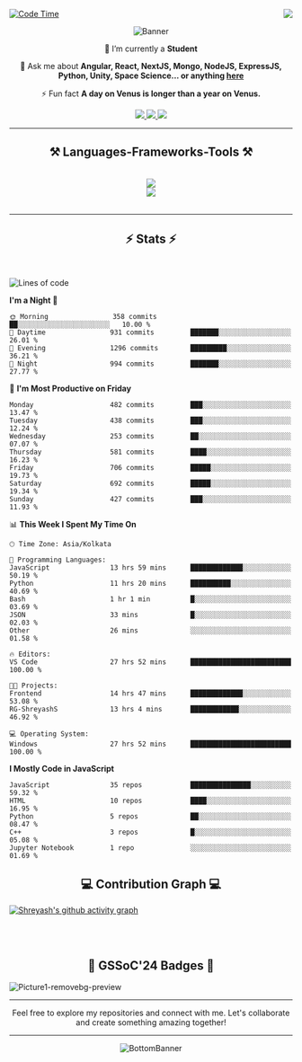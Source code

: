 <div>
 
<img align="right" src="https://visitor-badge.laobi.icu/badge?page_id=shreyash3087.shreyash3087" />

 [![Code Time](https://wakatime.com/badge/user/cd5f70df-e644-46f4-a03b-e1ce78615131.svg)](https://wakatime.com/@cd5f70df-e644-46f4-a03b-e1ce78615131)
 
</div>


<div align="center">
 
![Banner](https://github.com/user-attachments/assets/fe33d289-b057-4d85-ad76-3103802aa9e1)

</div>


<div align="center">
 
 🔭 I’m currently a **Student** 

💬 Ask me about **Angular, React, NextJS, Mongo, NodeJS, ExpressJS, Python, Unity, Space Science... or anything [here](https://github.com/shreyash3087/shreyash3087/issues)**

⚡ Fun fact **A day on Venus is longer than a year on Venus.**

</div>
 
<div align="center"> 
  <a href="mailto:shreyash3087@gmail.com">
    <img src="https://img.shields.io/badge/Gmail-333333?style=for-the-badge&logo=gmail&logoColor=red" />
  </a>
  <a href="https://www.linkedin.com/in/shreyash-srivastava-1a1161280" target="_blank">
    <img src="https://img.shields.io/badge/LinkedIn-0077B5?style=for-the-badge&logo=linkedin&logoColor=white" target="_blank" />
  </a>
  <a href="https://github.com/shreyash3087" target="_blank">
     <img src="https://img.shields.io/badge/Github-FF5722?style=for-the-badge&logo=github&logoColor=white" target="_blank" />
  </a>
</div>
<hr/>
 
<h2 align="center">⚒️ Languages-Frameworks-Tools ⚒️</h2>
<br/>
<div align="center">
    <img src="https://skillicons.dev/icons?i=react,bootstrap,html,css,vscode,github,figma,cpp,vercel,netlify" /><br>
    <img src="https://skillicons.dev/icons?i=tailwind,git,nodejs,python,javascript,typescript,express,firebase,mongodb,nextjs,unity,azure,blender" /><br>
</div>

<br/>
<hr/>

<h2 align="center">⚡ Stats ⚡</h2>

<br>
<div>
 
 
<!--START_SECTION:waka-->
![Lines of code](https://img.shields.io/badge/From%20Hello%20World%20I%27ve%20Written-4.2%20million%20lines%20of%20code-blue)

**I'm a Night 🦉** 

```text
🌞 Morning                358 commits         ██░░░░░░░░░░░░░░░░░░░░░░░   10.00 % 
🌆 Daytime                931 commits         ███████░░░░░░░░░░░░░░░░░░   26.01 % 
🌃 Evening                1296 commits        █████████░░░░░░░░░░░░░░░░   36.21 % 
🌙 Night                  994 commits         ███████░░░░░░░░░░░░░░░░░░   27.77 % 
```
📅 **I'm Most Productive on Friday** 

```text
Monday                   482 commits         ███░░░░░░░░░░░░░░░░░░░░░░   13.47 % 
Tuesday                  438 commits         ███░░░░░░░░░░░░░░░░░░░░░░   12.24 % 
Wednesday                253 commits         ██░░░░░░░░░░░░░░░░░░░░░░░   07.07 % 
Thursday                 581 commits         ████░░░░░░░░░░░░░░░░░░░░░   16.23 % 
Friday                   706 commits         █████░░░░░░░░░░░░░░░░░░░░   19.73 % 
Saturday                 692 commits         █████░░░░░░░░░░░░░░░░░░░░   19.34 % 
Sunday                   427 commits         ███░░░░░░░░░░░░░░░░░░░░░░   11.93 % 
```


📊 **This Week I Spent My Time On** 

```text
🕑︎ Time Zone: Asia/Kolkata

💬 Programming Languages: 
JavaScript               13 hrs 59 mins      █████████████░░░░░░░░░░░░   50.19 % 
Python                   11 hrs 20 mins      ██████████░░░░░░░░░░░░░░░   40.69 % 
Bash                     1 hr 1 min          █░░░░░░░░░░░░░░░░░░░░░░░░   03.69 % 
JSON                     33 mins             █░░░░░░░░░░░░░░░░░░░░░░░░   02.03 % 
Other                    26 mins             ░░░░░░░░░░░░░░░░░░░░░░░░░   01.58 % 

🔥 Editors: 
VS Code                  27 hrs 52 mins      █████████████████████████   100.00 % 

🐱‍💻 Projects: 
Frontend                 14 hrs 47 mins      █████████████░░░░░░░░░░░░   53.08 % 
RG-ShreyashS             13 hrs 4 mins       ████████████░░░░░░░░░░░░░   46.92 % 

💻 Operating System: 
Windows                  27 hrs 52 mins      █████████████████████████   100.00 % 
```

**I Mostly Code in JavaScript** 

```text
JavaScript               35 repos            ███████████████░░░░░░░░░░   59.32 % 
HTML                     10 repos            ████░░░░░░░░░░░░░░░░░░░░░   16.95 % 
Python                   5 repos             ██░░░░░░░░░░░░░░░░░░░░░░░   08.47 % 
C++                      3 repos             █░░░░░░░░░░░░░░░░░░░░░░░░   05.08 % 
Jupyter Notebook         1 repo              ░░░░░░░░░░░░░░░░░░░░░░░░░   01.69 % 
```




<!--END_SECTION:waka-->

</div>

<div>
  <div align="center" ><h2 align="center">💻 Contribution Graph 💻</h2></div>
 
  [![Shreyash's github activity graph](https://github-readme-activity-graph.vercel.app/graph?username=shreyash3087&hide_border=true&theme=github)](https://github.com/ashutosh00710/github-readme-activity-graph)
 
</div>

<br/><br/>

<h2 align="center">🔰 GSSoC'24 Badges 🔰</h2>

![Picture1-removebg-preview](https://github.com/user-attachments/assets/4ece96a5-043a-44df-b51b-40738d3603ff)

<div align="center"> 
  <hr/>
  Feel free to explore my repositories and connect with me. Let's collaborate and create something amazing together!
  <hr/>
</div>

<div align="center">
 
![BottomBanner](https://github.com/user-attachments/assets/7afe064f-9b9f-401d-bec1-35c8625bb3dc)

</div>

